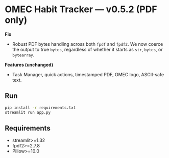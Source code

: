 # OMEC Habit Tracker — v0.5.2 (PDF only)

**Fix**
- Robust PDF bytes handling across both `fpdf` and `fpdf2`. We now coerce the output to true `bytes`, regardless of whether it starts as `str`, `bytes`, or `bytearray`.

**Features (unchanged)**
- Task Manager, quick actions, timestamped PDF, OMEC logo, ASCII-safe text.

## Run
```bash
pip install -r requirements.txt
streamlit run app.py
```

## Requirements
- streamlit>=1.32
- fpdf2>=2.7.8
- Pillow>=10.0
